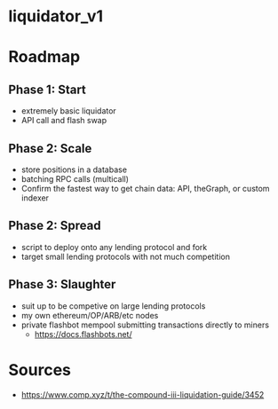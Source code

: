 # liquidator_v1

# Roadmap

## Phase 1: Start
- extremely basic liquidator
- API call and flash swap

## Phase 2: Scale
- store positions in a database
- batching RPC calls (multicall)
- Confirm the fastest way to get chain data: API, theGraph, or custom indexer

## Phase 2: Spread
- script to deploy onto any lending protocol and fork
- target small lending protocols with not much competition

## Phase 3: Slaughter
- suit up to be competive on large lending protocols
- my own ethereum/OP/ARB/etc nodes
- private flashbot mempool submitting transactions directly to miners
    - https://docs.flashbots.net/


# Sources
 - https://www.comp.xyz/t/the-compound-iii-liquidation-guide/3452